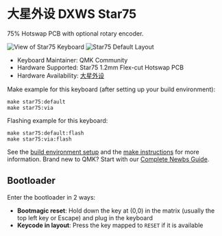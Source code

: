 # 大星外设 DXWS Star75

75% Hotswap PCB with optional rotary encoder.

![View of Star75 Keyboard](https://i.imgur.com/UrvnjiZ.jpeg)
![Star75 Default Layout](https://i.imgur.com/LkTP0Cj.png)

* Keyboard Maintainer: QMK Community
* Hardware Supported: Star75 1.2mm Flex-cut Hotswap PCB
* Hardware Availability: [大星外设](https://item.taobao.com/item.htm?id=656392112467)

Make example for this keyboard (after setting up your build environment):

    make star75:default
    make star75:via

Flashing example for this keyboard:

    make star75:default:flash
    make star75:via:flash

See the [build environment setup](https://docs.qmk.fm/#/getting_started_build_tools) and the [make instructions](https://docs.qmk.fm/#/getting_started_make_guide) for more information. Brand new to QMK? Start with our [Complete Newbs Guide](https://docs.qmk.fm/#/newbs).

## Bootloader

Enter the bootloader in 2 ways:

* **Bootmagic reset**: Hold down the key at (0,0) in the matrix (usually the top left key or Escape) and plug in the keyboard
* **Keycode in layout**: Press the key mapped to `RESET` if it is available

